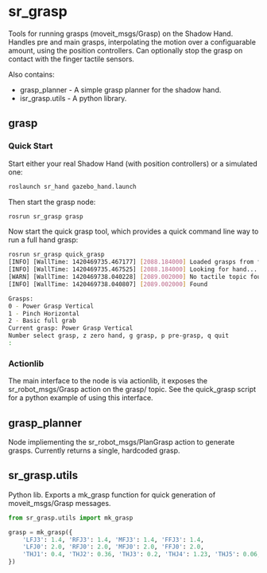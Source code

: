 sr_grasp
========

Tools for running grasps (moveit_msgs/Grasp) on the Shadow Hand. Handles pre and main grasps, interpolating the motion
over a configuarable amount, using the position controllers.
Can optionally stop the grasp on contact with the finger tactile sensors.

Also contains:

* grasp_planner - A simple grasp planner for the shadow hand.
* isr_grasp.utils - A python library.

## grasp

### Quick Start

Start either your real Shadow Hand (with position controllers) or a simulated one:
```sh
roslaunch sr_hand gazebo_hand.launch
```
Then start the grasp node:
```sh
rosrun sr_grasp grasp
```
Now start the quick grasp tool, which provides a quick command line way to run a full hand grasp:
```sh
rosrun sr_grasp quick_grasp
[INFO] [WallTime: 1420469735.467177] [2088.184000] Loaded grasps from file: /home/hand/indigo_ws/src/shadow_robot/sr_grasp/resource/grasps.yaml
[INFO] [WallTime: 1420469735.467525] [2088.184000] Looking for hand...
[WARN] [WallTime: 1420469738.040228] [2089.002000] No tactile topic found. This is normal for a simulated hand
[INFO] [WallTime: 1420469738.040807] [2089.002000] Found

Grasps:
0 - Power Grasp Vertical
1 - Pinch Horizontal
2 - Basic full grab
Current grasp: Power Grasp Vertical
Number select grasp, z zero hand, g grasp, p pre-grasp, q quit
: 
```

### Actionlib

The main interface to the node is via actionlib, it exposes the sr_robot_msgs/Grasp action on the grasp/ topic. See the
quick_grasp script for a python example of using this interface.


## grasp_planner

Node impliementing the sr_robot_msgs/PlanGrasp action to generate grasps. Currently returns a single, hardcoded grasp.

## sr_grasp.utils

Python lib. Exports a mk_grasp function for quick generation of moveit_msgs/Grasp messages.
```py
from sr_grasp.utils import mk_grasp

grasp = mk_grasp({
    'LFJ3': 1.4, 'RFJ3': 1.4, 'MFJ3': 1.4, 'FFJ3': 1.4,
    'LFJ0': 2.0, 'RFJ0': 2.0, 'MFJ0': 2.0, 'FFJ0': 2.0,
    'THJ1': 0.4, 'THJ2': 0.36, 'THJ3': 0.2, 'THJ4': 1.23, 'THJ5': 0.06, 
})

```
